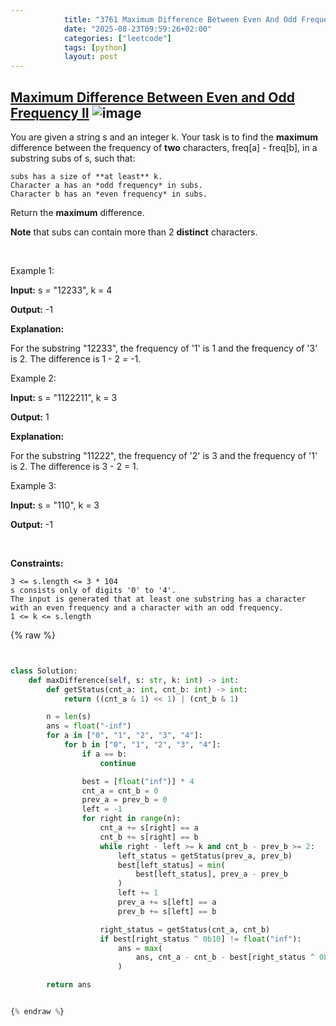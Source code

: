 ```yaml
---
            title: "3761 Maximum Difference Between Even And Odd Frequency Ii"
            date: "2025-08-23T09:59:26+02:00"
            categories: ["leetcode"]
            tags: [python]
            layout: post
---
```

            
## [Maximum Difference Between Even and Odd Frequency II](https://leetcode.com/problems/maximum-difference-between-even-and-odd-frequency-ii) ![image](https://img.shields.io/badge/Difficulty-Hard-red)

You are given a string s and an integer k. Your task is to find the **maximum** difference between the frequency of **two** characters, freq[a] - freq[b], in a substring subs of s, such that:

	subs has a size of **at least** k.
	Character a has an *odd frequency* in subs.
	Character b has an *even frequency* in subs.

Return the **maximum** difference.

**Note** that subs can contain more than 2 **distinct** characters.

 

Example 1:

**Input:** s = "12233", k = 4

**Output:** -1

**Explanation:**

For the substring "12233", the frequency of '1' is 1 and the frequency of '3' is 2. The difference is 1 - 2 = -1.

Example 2:

**Input:** s = "1122211", k = 3

**Output:** 1

**Explanation:**

For the substring "11222", the frequency of '2' is 3 and the frequency of '1' is 2. The difference is 3 - 2 = 1.

Example 3:

**Input:** s = "110", k = 3

**Output:** -1

 

**Constraints:**

	3 <= s.length <= 3 * 104
	s consists only of digits '0' to '4'.
	The input is generated that at least one substring has a character with an even frequency and a character with an odd frequency.
	1 <= k <= s.length

{% raw %}


```python


class Solution:
    def maxDifference(self, s: str, k: int) -> int:
        def getStatus(cnt_a: int, cnt_b: int) -> int:
            return ((cnt_a & 1) << 1) | (cnt_b & 1)

        n = len(s)
        ans = float("-inf")
        for a in ["0", "1", "2", "3", "4"]:
            for b in ["0", "1", "2", "3", "4"]:
                if a == b:
                    continue

                best = [float("inf")] * 4
                cnt_a = cnt_b = 0
                prev_a = prev_b = 0
                left = -1
                for right in range(n):
                    cnt_a += s[right] == a
                    cnt_b += s[right] == b
                    while right - left >= k and cnt_b - prev_b >= 2:
                        left_status = getStatus(prev_a, prev_b)
                        best[left_status] = min(
                            best[left_status], prev_a - prev_b
                        )
                        left += 1
                        prev_a += s[left] == a
                        prev_b += s[left] == b

                    right_status = getStatus(cnt_a, cnt_b)
                    if best[right_status ^ 0b10] != float("inf"):
                        ans = max(
                            ans, cnt_a - cnt_b - best[right_status ^ 0b10]
                        )

        return ans


{% endraw %}
```
